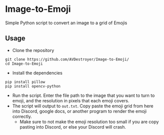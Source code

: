 # Image-to-Emoji
Simple Python script to convert an image to a grid of Emojis

## Usage
- Clone the repository
```
git clone https://github.com/AVDestroyer/Image-to-Emoji/
cd Image-to-Emoji
```
- Install the dependencies
```
pip install pillow
pip install opencv-python
```
- Run the script. Enter the file path to the image that you want to turn to emoji, and the resolution in pixels that each emoji covers.
- The script will output to `out.txt`. Copy paste the emoji grid from here into Discord, google docs, or another program to render the emoji correctly.
    - Make sure to not make the emoji resolution too small if you are copy pasting into Discord, or else your Discord will crash.
